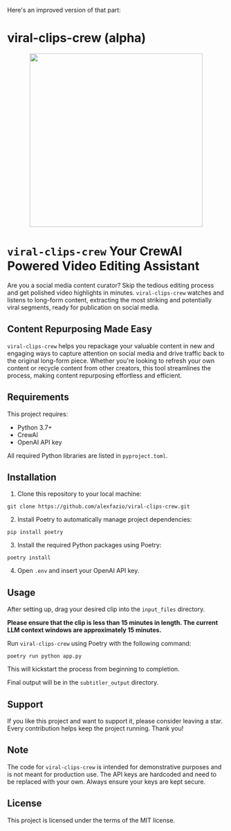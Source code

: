 Here's an improved version of that part:

# viral-clips-crew (alpha)

<div align="center">
  <img src="https://github.com/alexfazio/viral-clips-crew/assets/34505954/a065a40a-47c2-44fd-8c71-635dcd1eb658" width="400px" height="auto">
</div>

# `viral-clips-crew` Your CrewAI Powered Video Editing Assistant

Are you a social media content curator? Skip the tedious editing process and get polished video highlights in minutes. `viral-clips-crew` watches and listens to long-form content, extracting the most striking and potentially viral segments, ready for publication on social media.

## Content Repurposing Made Easy

`viral-clips-crew` helps you repackage your valuable content in new and engaging ways to capture attention on social media and drive traffic back to the original long-form piece. Whether you're looking to refresh your own content or recycle content from other creators, this tool streamlines the process, making content repurposing effortless and efficient.


## Requirements

This project requires:

- Python 3.7+
- CrewAI
- OpenAI API key

All required Python libraries are listed in `pyproject.toml`.

## Installation

1. Clone this repository to your local machine:

```shell
git clone https://github.com/alexfazio/viral-clips-crew.git
```

2. Install Poetry to automatically manage project dependencies:

```shell
pip install poetry
```

3. Install the required Python packages using Poetry:

```shell
poetry install
```

4. Open `.env` and insert your OpenAI API key.

## Usage

After setting up, drag your desired clip into the `input_files` directory. 

**Please ensure that the clip is less than 15 minutes in length. The current LLM context windows are approximately 15 minutes.**

Run `viral-clips-crew` using Poetry with the following command:

```shell
poetry run python app.py
```

This will kickstart the process from beginning to completion.

Final output will be in the `subtitler_output` directory.

## Support

If you like this project and want to support it, please consider leaving a star. Every contribution helps keep the project running. Thank you!

## Note

The code for `viral-clips-crew` is intended for demonstrative purposes and is not meant for production use. The API keys are hardcoded and need to be replaced with your own. Always ensure your keys are kept secure.

## License

This project is licensed under the terms of the MIT license.